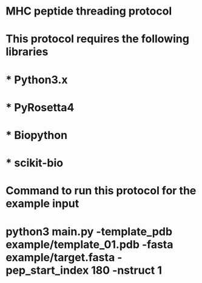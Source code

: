 # MHC peptide threading protocol

# This protocol requires the following libraries
#     * Python3.x
#     * PyRosetta4
#     * Biopython
#     * scikit-bio

# Command to run this protocol for the example input
#       python3 main.py -template_pdb example/template_01.pdb -fasta example/target.fasta -pep_start_index 180 -nstruct 1
